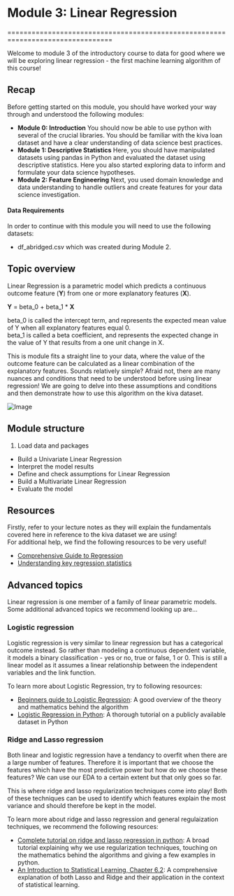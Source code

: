 # Module 3: Linear Regression
================================================================================

Welcome to module 3 of the introductory course to data for good where we will be exploring linear regression - the first machine learning algorithm of this course!
## Recap
Before getting started on this module, you should have worked your way through and understood the following modules:

- **Module 0: Introduction**
You should now be able to use python with several of the crucial libraries. You should be familiar with the kiva loan dataset and have a clear understanding of data science best practices.
- **Module 1: Descriptive Statistics**
Here, you should have manipulated datasets using pandas in Python and evaluated the dataset using descriptive statistics. Here you also started exploring data to inform and formulate your data science hypotheses.
- **Module 2: Feature Engineering**
Next, you used domain knowledge and data understanding to handle outliers and create features for your data science investigation.

#### Data Requirements
In order to continue with this module you will need to use the following datasets:
- df_abridged.csv which was created during Module 2.

## Topic overview
Linear Regression is a parametric model which predicts a continuous outcome feature (**Y**) from one or more explanatory features (**X**).  

**Y** = beta_0 + beta_1 * **X**

beta_0 is called the intercept term, and represents the expected mean value of Y when all explanatory features equal 0.  
beta_1 is called a beta coefficient, and represents the expected change in the value of Y that results from a one unit change in X.

This is module fits a straight line to your data, where the value of the outcome feature can be calculated as a linear combination of the explanatory features. Sounds relatively simple? Afraid not, there are many nuances and conditions that need to be understood before using linear regression! We are going to delve into these assumptions and conditions and then demonstrate how to use this algorithm on the kiva dataset.

![Image](https://imgs.xkcd.com/comics/linear_regression.png)

## Module structure
1. Load data and packages
- Build a Univariate Linear Regression
- Interpret the model results
- Define and check assumptions for Linear Regression
- Build a Multivariate Linear Regression
- Evaluate the model

## Resources
Firstly, refer to your lecture notes as they will explain the fundamentals covered here in reference to the kiva dataset we are using!  
For additional help, we find the following resources to be very useful!
- [Comprehensive Guide to Regression](https://www.analyticsvidhya.com/blog/2015/08/comprehensive-guide-regression/)
- [Understanding key regression statistics](http://connor-johnson.com/2014/02/18/linear-regression-with-python/)

## Advanced topics
Linear regression is one member of a family of linear parametric models. Some additional advanced topics we recommend looking up are...
### Logistic regression
Logistic regression is very similar to linear regression but has a categorical outcome instead. So rather than modeling a continuous dependent variable, it models a binary classification - yes or no, true or false, 1 or 0. This is still a linear model as it assumes a linear relationship between the independent variables and the link function.  

To learn more about Logistic Regression, try to following resources:
- [Beginners guide to Logistic Regression](https://www.analyticsvidhya.com/blog/2015/11/beginners-guide-on-logistic-regression-in-r/): A good overview of the theory and mathematics behind the algorithm
- [Logistic Regression in Python](http://blog.yhat.com/posts/logistic-regression-python-rodeo.html): A thorough tutorial on a publicly available dataset in Python

### Ridge and Lasso regression
Both linear and logistic regression have a tendancy to overfit when there are a large number of features. Therefore it is important that we choose the features which have the most predictive power but how do we choose these features? We can use our EDA to a certain extent but that only goes so far.

This is where ridge and lasso regularization techniques come into play! Both of these techniques can be used to identify which features explain the most variance and should therefore be kept in the model.

To learn more about ridge and lasso regression and general regulaization techniques, we recommend the following resources:
- [Complete tutorial on ridge and lasso regression in python](https://www.analyticsvidhya.com/blog/2016/01/complete-tutorial-ridge-lasso-regression-python/): A broad tutorial explaining why we use regularization techniques, touching on the mathematics behind the algorithms and giving a few examples in python.
- [An Introduction to Statistical Learning, Chapter 6.2](http://www-bcf.usc.edu/%7Egareth/ISL/ISLR%20Sixth%20Printing.pdf): A comprehensive explanation of both Lasso and Ridge and their application in the context of statistical learning.
